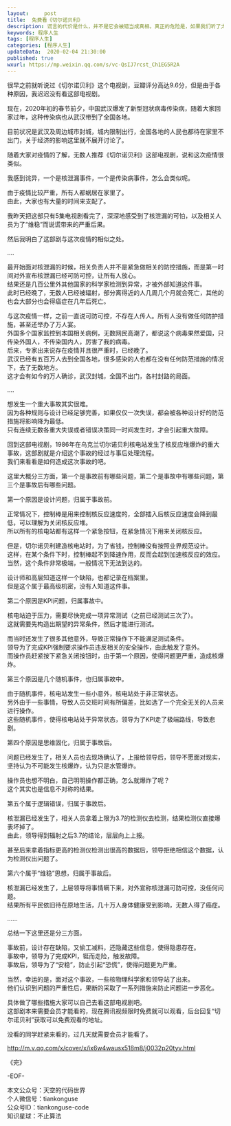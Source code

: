 ```yaml
---   
layout:     post  
title:  免费看《切尔诺贝利》
description: 谎言的代价是什么，并不是它会被错当成真相。真正的危险是，如果我们听了太多谎言，会再无法分辨真相。。  
keywords: 程序人生  
tags: [程序人生]    
categories: [程序人生]  
updateData:  2020-02-04 21:30:00  
published: true  
wxurl: https://mp.weixin.qq.com/s/vc-QsIJ7rcst_Ch1EG5R2A  
---  
```




很早之前就听说过《切尔诺贝利》这个电视剧，豆瓣评分高达9.6分，但是由于各种原因，我迟迟没有看这部电视剧。  


现在，2020年初的春节前夕，中国武汉爆发了新型冠状病毒传染病，随着大家回家过年，这种传染病也从武汉带到了全国各地。  


目前状况是武汉及周边城市封城，城内限制出行，全国各地的人民也都待在家里不出门，关于经济的影响这里就不展开讨论了。  


随着大家对疫情的了解，无数人推荐《切尔诺贝利》这部电视剧，说和这次疫情很类似。  


我感到诧异，一个是核泄漏事件，一个是传染病事件，怎么会类似呢。  


由于疫情比较严重，所有人都蜗居在家里了。  
由此，大家也有大量的时间来支配了。  


我昨天把这部只有5集电视剧看完了，深深地感受到了核泄漏的可怕，以及相关人员为了“维稳”而说谎带来的严重后果。  


然后我明白了这部剧与这次疫情的相似之处。   




....  




最开始面对核泄漏的时候，相关负责人并不是紧急做相关的防控措施，而是第一时间对外宣布核泄漏已经可防可控，让所有人放心。  
结果还是几百公里外其他国家的科学家检测到异常，才被外部知道这件事。  
此时已经晚了，无数人已经被辐射，部分离得近的人几周几个月就会死亡，其他的也会大部分也会得癌症在几年后死亡。  


与这次疫情一样，之前一直说可防可控，不存在人传人。所有人没有做任何防护措施，甚至还举办了万人宴。  
外国多个国家监控到本国相关病例，无数网民高潮了，都说这个病毒果然爱国，只传染外国人，不传染国内人，厉害了我的病毒。  
后来，专家出来说存在疫情并且很严重时，已经晚了。  
武汉已经有五百万人去到全国各地，很多感染的人也都在没有任何防范措施的情况下，去了无数地方。  
这才会有如今的万人确诊，武汉封城，全国不出门，各村封路的局面。  




....  




想发生一个重大事故其实很难。  
因为各种规则与设计已经足够完善，如果仅仅一次失误，都会被各种设计好的防范措施将影响降为最低。  
只有连续无数各重大失误或者错误决策同一时间发生时，才会引起重大故障。  


回到这部电视剧，1986年在乌克兰切尔诺贝利核电站发生了核反应堆爆炸的重大事故，这部剧就是介绍这个事故的经过与事后处理流程。  
我们来看看是如何造成这次事故的吧。  


这里大概分三方面，第一个是事故前有哪些问题，第二个是事故中有哪些问题，第三个是事故后有哪些问题。  


第一个原因是设计问题，归属于事故前。  


正常情况下，控制棒是用来控制核反应速度的，全部插入后核反应速度会降到最低，可以理解为关闭核反应堆。  
所以所有的核电站都有这样一个紧急按钮，在紧急情况下用来关闭核反应。  


但是，切尔诺贝利建造核电站时，为了省钱，控制棒没有按照业界规范设计。  
这样，在某个条件下时，控制棒起不到降速作用，反而会起到加速核反应的效应。  
当然，这个条件非常极端，一般情况下无法到达的。  


设计师和高层知道这样一个缺陷，也都记录在档案里。  
但是这个属于最高级机密，没有人知道这件事。  


第二个原因是KPI问题，归属事故中。  


核电站迫于压力，需要尽快完成一项异常测试（之前已经测试三次了）。  
这就需要先构造出期望的异常条件，然后才能进行测试。  


而当时还发生了很多其他意外，导致正常操作下不能满足测试条件。  
领导为了完成KPI强制要求操作员违反相关的安全操作，由此触发了意外。  
而操作员赶紧按下紧急关闭按钮时，由于第一个原因，使得问题更严重，造成核爆炸。  


第三个原因是几个随机事件，也归属事故中。  


由于随机事件，核电站发生一些小意外，核电站处于非正常状态。  
另外由于一些事情，导致人员交班时间有所偏差，比如选了一个完全无关的人员来进行操作。  
这些随机事件，使得核电站处于异常状态，领导为了KPI走了极端路线，导致悲剧。  


第四个原因是思维固化，归属于事故后。  


问题已经发生了，相关人员也去现场确认了，上报给领导后，领导不愿面对现实，坚持认为不可能发生核爆炸，认为只是水管爆炸。  


操作员也想不明白，自己明明操作都正确，怎么就爆炸了呢？  
这个其实也是信息不对称的结果。  


第五个属于逻辑错误，归属于事故后。   


核泄漏已经发生了，相关人员拿着上限为3.7的检测仪去检测，结果检测仪直接爆表坏掉了。  
由此，领导得到辐射之后3.7的结论，层层向上上报。  


甚至后来拿着指标更高的检测仪检测出很高的数据后，领导拒绝相信这个数据，认为检测仪出问题了。  


第六个属于“维稳”思想，归属于事故后。  


核泄漏已经发生了，上层领导将事情瞒下来，对外宣称核泄漏可防可控，没任何问题。  
结果所有平民依旧待在原地生活，几十万人身体健康受到影响，无数人得了癌症。  


......


总结一下这里还是分三方面。   


事故前，设计存在缺陷，又偷工减料，还隐藏这些信息，使得隐患存在。  
事故中，领导为了完成KPI，铤而走险，触发故障。  
事故后，领导为了“安稳”，防止引起“恐慌”，使得问题更为严重。  


当然，幸运的是，面对这个事故，一些核物理科学家和领导站了出来。   
他们认识到问题的严重性后，果断的采取了一系列措施来防止问题进一步恶化。  


具体做了哪些措施大家可以自己去看这部电视剧吧。  
这部剧本来需要会员才能看的，现在腾讯视频限时免费就可以观看，后台回复“切尔诺贝利”获取可以免费观看的地址。  


没看的同学赶紧来看的，过几天就需要会员才能看了。  


http://m.v.qq.com/x/cover/x/ix6w4wausx518m8/j0032p20tyv.html  


《完》


-EOF-  



本文公众号：天空的代码世界  
个人微信号：tiankonguse  
公众号ID：tiankonguse-code  
知识星球：不止算法  

